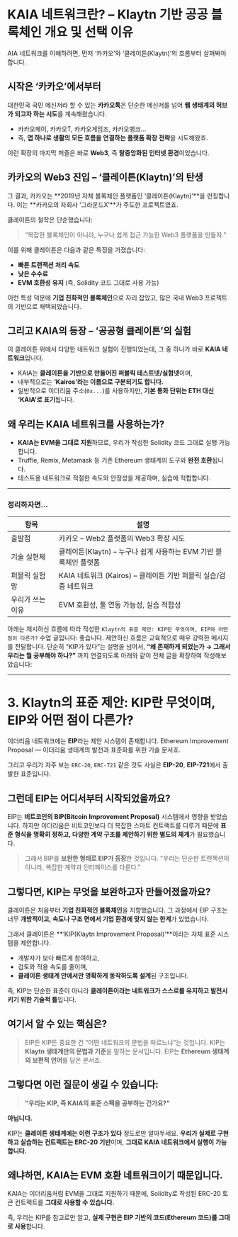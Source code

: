 # KAIA 네트워크란? – Klaytn 기반 공공 블록체인 개요 및 선택 이유

AIA 네트워크를 이해하려면, 먼저 ‘카카오’와 ‘클레이튼(Klaytn)’의 흐름부터 살펴봐야 합니다.

## 시작은 ‘카카오’에서부터

대한민국 국민 메신저라 할 수 있는 **카카오톡**은 단순한 메신저를 넘어
**웹 생태계의 허브가 되고자 하는 시도**를 계속해왔습니다.

- 카카오페이, 카카오T, 카카오게임즈, 카카오뱅크…
- 즉, **앱 하나로 생활의 모든 흐름을 연결하는 플랫폼 확장 전략**을 시도해왔죠.

이런 확장의 마지막 퍼즐은 바로 **Web3**, 즉 **탈중앙화된 인터넷 환경**이었습니다.

## 카카오의 Web3 진입 – ‘클레이튼(Klaytn)’의 탄생

그 결과, 카카오는 **2019년 자체 블록체인 플랫폼인 ‘클레이튼(Klaytn)’**을 런칭합니다.
이는 **카카오의 자회사 ‘그라운드X’**가 주도한 프로젝트였죠.

클레이튼의 철학은 단순했습니다:

> “복잡한 블록체인이 아니라, 누구나 쉽게 접근 가능한 Web3 플랫폼을 만들자.”

이를 위해 클레이튼은 다음과 같은 특징을 가졌습니다:

- **빠른 트랜잭션 처리 속도**
- **낮은 수수료**
- **EVM 호환성 유지** (즉, Solidity 코드 그대로 사용 가능)

이런 특성 덕분에 **기업 친화적인 블록체인**으로 자리 잡았고,
많은 국내 Web3 프로젝트의 기반으로 채택되었습니다.

## 그리고 KAIA의 등장 – ‘공공형 클레이튼’의 실험

이 클레이튼 위에서 다양한 네트워크 실험이 진행되었는데,
그 중 하나가 바로 **KAIA 네트워크**입니다.

- KAIA는 **클레이튼을 기반으로 만들어진 퍼블릭 테스트넷/실험넷**이며,
- 내부적으로는 **‘Kairos’라는 이름으로 구분되기도 합니다.**
- 일반적으로 이더리움 주소(`0x...`)를 사용하지만,
  **기본 통화 단위는 ETH 대신 ‘KAIA’로 표기**됩니다.

## 왜 우리는 KAIA 네트워크를 사용하는가?

- **KAIA는 EVM을 그대로 지원**하므로, 우리가 작성한 Solidity 코드 그대로 실행 가능합니다.
- Truffle, Remix, Metamask 등 기존 Ethereum 생태계의 도구와 **완전 호환**됩니다.
- 테스트용 네트워크로 적절한 속도와 안정성을 제공하며, 실습에 적합합니다.

---

### 정리하자면…

| 항목             | 설명                                                             |
| ---------------- | ---------------------------------------------------------------- |
| 출발점           | 카카오 – Web2 플랫폼의 Web3 확장 시도                            |
| 기술 실현체      | 클레이튼(Klaytn) – 누구나 쉽게 사용하는 EVM 기반 블록체인 플랫폼 |
| 퍼블릭 실험망    | KAIA 네트워크 (Kairos) – 클레이튼 기반 퍼블릭 실습/검증 네트워크 |
| 우리가 쓰는 이유 | EVM 호환성, 툴 연동 가능성, 실습 적합성                          |

아래는 제시하신 흐름에 따라 작성한 `Klaytn의 표준 제안: KIP란 무엇이며, EIP와 어떤 점이 다른가?` 수업 글입니다:
좋습니다. 제안하신 흐름은 교육적으로 매우 강력한 메시지를 전달합니다.
단순히 “KIP가 있다”는 설명을 넘어서,
**“왜 존재하게 되었는가 → 그래서 우리는 뭘 공부해야 하나?”**
까지 연결되도록 아래와 같이 전체 글을 확장하여 작성해보았습니다:

---

# 3. Klaytn의 표준 제안: KIP란 무엇이며, EIP와 어떤 점이 다른가?

이더리움 네트워크에는 **EIP**라는 제안 시스템이 존재합니다.
Ethereum Improvement Proposal — 이더리움 생태계의 발전과 표준화를 위한 기술 문서죠.

그리고 우리가 자주 보는 `ERC-20`, `ERC-721` 같은 것도
사실은 **EIP-20**, **EIP-721**에서 출발한 표준입니다.

## 그런데 EIP는 어디서부터 시작되었을까요?

EIP는 **비트코인의 BIP(Bitcoin Improvement Proposal)** 시스템에서 영향을 받았습니다.
하지만 이더리움은 비트코인보다 더 복잡한 스마트 컨트랙트를 다루기 때문에
**표준 형식을 명확히 정하고, 다양한 계약 구조를 제안하기 위한 별도의 체계**가 필요했습니다.

> 그래서 BIP를 **보완한 형태로 EIP가 등장**한 것입니다.
> "우리는 단순한 트랜잭션이 아니라, 복잡한 계약과 인터페이스를 다룬다."

## 그렇다면, KIP는 무엇을 보완하고자 만들어졌을까요?

클레이튼은 처음부터 **기업 친화적인 블록체인**을 지향했습니다.
그 과정에서 EIP 구조는 너무 **개방적이고, 속도나 구조 면에서 기업 환경에 맞지 않는 한계**가 있었습니다.

그래서 클레이튼은 **‘KIP(Klaytn Improvement Proposal)’**이라는 자체 표준 시스템을 제안합니다.

- 개발자가 보다 빠르게 참여하고,
- 검토와 적용 속도를 줄이며,
- **클레이튼 생태계 안에서만 명확하게 동작하도록 설계**된 구조입니다.

즉, KIP는 단순한 표준이 아니라
**클레이튼이라는 네트워크가 스스로를 유지하고 발전시키기 위한 기술적 틀**입니다.

## 여기서 알 수 있는 핵심은?

> EIP든 KIP든 중요한 건 “어떤 네트워크의 문법을 따르느냐”는 것입니다.
> KIP는 **Klaytn 생태계만의 문법과 기준**을 말하는 문서입니다.
> EIP는 **Ethereum 생태계의 보편적 언어**를 담은 문서죠.

## 그렇다면 이런 질문이 생길 수 있습니다:

> **"우리는 KIP, 즉 KAIA의 표준 스펙을 공부하는 건가요?"**

**아닙니다.**

KIP는 **클레이튼 생태계에는 이런 구조가 있다** 정도로만 알아두세요.
**우리가 실제로 구현하고 실습하는 컨트랙트는 ERC-20 기반**이며,
**그대로 KAIA 네트워크에서 실행이 가능합니다.**

## 왜냐하면, KAIA는 EVM 호환 네트워크이기 때문입니다.

KAIA는 이더리움처럼 EVM을 그대로 지원하기 때문에,
Solidity로 작성된 ERC-20 토큰 컨트랙트를 **그대로 사용할 수 있습니다.**

즉, 우리는 KIP를 참고로만 알고,
**실제 구현은 EIP 기반의 코드(Ethereum 코드)를 그대로 사용**합니다.

